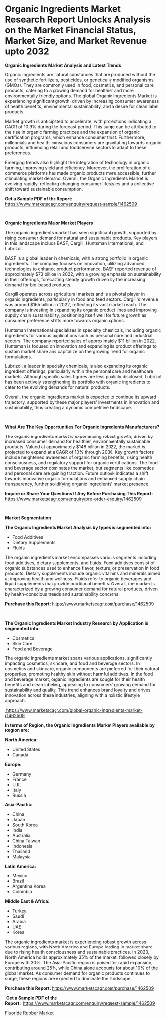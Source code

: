 <p><h1>Organic Ingredients Market Research Report Unlocks Analysis on the Market Financial Status, Market Size, and Market Revenue upto 2032</h1></p><p><strong>Organic Ingredients Market Analysis and Latest Trends</strong></p>
<p><p>Organic ingredients are natural substances that are produced without the use of synthetic fertilizers, pesticides, or genetically modified organisms (GMOs). They are commonly used in food, cosmetics, and personal care products, catering to a growing demand for healthier and more environmentally friendly options. The global Organic Ingredients Market is experiencing significant growth, driven by increasing consumer awareness of health benefits, environmental sustainability, and a desire for clean label products.</p><p>Market growth is anticipated to accelerate, with projections indicating a CAGR of 10.9% during the forecast period. This surge can be attributed to the rise in organic farming practices and the expansion of organic certification programs, which enhance consumer trust. Furthermore, millennials and health-conscious consumers are gravitating towards organic products, influencing retail and foodservice sectors to adapt to these preferences.</p><p>Emerging trends also highlight the integration of technology in organic farming, improving yield and efficiency. Moreover, the proliferation of e-commerce platforms has made organic products more accessible, further stimulating market demand. Overall, the Organic Ingredients Market is evolving rapidly, reflecting changing consumer lifestyles and a collective shift toward sustainable consumption.</p></p>
<p><strong>Get a Sample PDF of the Report:&nbsp;</strong> <a href="https://www.marketscagr.com/enquiry/request-sample/1462509?utm_campaign=2465&utm_medium=2&utm_source=Github&utm_content=ia&utm_term=01042025&utm_id=organic-ingredients">https://www.marketscagr.com/enquiry/request-sample/1462509</a></p>
<p>&nbsp;</p>
<p><strong>Organic Ingredients Major Market Players</strong></p>
<p><p>The organic ingredients market has seen significant growth, supported by rising consumer demand for natural and sustainable products. Key players in this landscape include BASF, Cargill, Huntsman International, and Lubrizol.</p><p>BASF is a global leader in chemicals, with a strong portfolio in organic ingredients. The company focuses on innovation, utilizing advanced technologies to enhance product performance. BASF reported revenue of approximately $73 billion in 2022, with a growing emphasis on sustainability in their offerings, forecasting steady growth driven by the increasing demand for bio-based products.</p><p>Cargill operates across agricultural markets and is a pivotal player in organic ingredients, particularly in food and feed sectors. Cargill's revenue was around $165 billion in 2022, reflecting its vast market reach. The company is investing in expanding its organic product lines and improving supply chain sustainability, positioning itself well for future growth as consumer preference shifts more towards organic options.</p><p>Huntsman International specializes in specialty chemicals, including organic ingredients for various applications such as personal care and industrial sectors. The company reported sales of approximately $11 billion in 2022. Huntsman is focused on innovation and expanding its product offerings to sustain market share and capitalize on the growing trend for organic formulations.</p><p>Lubrizol, a leader in specialty chemicals, is also expanding its organic ingredient offerings, particularly within the personal care and healthcare markets. Although specific sales figures are less publicly disclosed, Lubrizol has been actively strengthening its portfolio with organic ingredients to cater to the evolving demands for natural products.</p><p>Overall, the organic ingredients market is expected to continue its upward trajectory, supported by these major players’ investments in innovation and sustainability, thus creating a dynamic competitive landscape.</p></p>
<p>&nbsp;</p>
<p><strong>What Are The Key Opportunities For Organic Ingredients Manufacturers?</strong></p>
<p><p>The organic ingredients market is experiencing robust growth, driven by increased consumer demand for healthier, environmentally sustainable products. Valued at approximately $148 billion in 2022, the market is projected to expand at a CAGR of 10% through 2030. Key growth factors include heightened awareness of organic farming benefits, rising health consciousness, and regulatory support for organic certifications. The food and beverage sector dominates the market, but segments like cosmetics and personal care are gaining traction. Future outlook indicates a shift towards innovative organic formulations and enhanced supply chain transparency, further solidifying organic ingredients' market presence.</p></p>
<p><strong>Inquire or Share Your Questions If Any Before Purchasing This Report:</strong> <a href="https://www.marketscagr.com/enquiry/pre-order-enquiry/1462509?utm_campaign=2465&utm_medium=2&utm_source=Github&utm_content=ia&utm_term=01042025&utm_id=organic-ingredients">https://www.marketscagr.com/enquiry/pre-order-enquiry/1462509</a></p>
<p>&nbsp;</p>
<p><strong>Market Segmentation</strong></p>
<p><strong>The Organic Ingredients Market Analysis by types is segmented into:</strong></p>
<p><ul><li>Food Additives</li><li>Dietary Supplements</li><li>Fluids</li></ul></p>
<p><p>The organic ingredients market encompasses various segments including food additives, dietary supplements, and fluids. Food additives consist of organic substances used to enhance flavor, texture, or preservation in food products. Dietary supplements include organic vitamins and minerals aimed at improving health and wellness. Fluids refer to organic beverages and liquid supplements that provide nutritional benefits. Overall, the market is characterized by a growing consumer demand for natural products, driven by health-conscious trends and sustainability concerns.</p></p>
<p><strong>Purchase this Report:&nbsp;</strong><a href="https://www.marketscagr.com/purchase/1462509?utm_campaign=2465&utm_medium=2&utm_source=Github&utm_content=ia&utm_term=01042025&utm_id=organic-ingredients">https://www.marketscagr.com/purchase/1462509</a></p>
<p>&nbsp;</p>
<p><strong>The Organic Ingredients Market Industry Research by Application is segmented into:</strong></p>
<p><ul><li>Cosmetics</li><li>Skin Care</li><li>Food and Beverage</li></ul></p>
<p><p>The organic ingredients market spans various applications, significantly impacting cosmetics, skincare, and food and beverage sectors. In cosmetics and skincare, organic components are preferred for their natural properties, promoting healthy skin without harmful additives. In the food and beverage market, organic ingredients are sought for their health benefits and clean labeling, appealing to consumers’ growing demand for sustainability and quality. This trend enhances brand loyalty and drives innovation across these industries, aligning with a holistic lifestyle approach.</p></p>
<p><a href="https://www.marketscagr.com/global-organic-ingredients-market-r1462509?utm_campaign=2465&utm_medium=2&utm_source=Github&utm_content=ia&utm_term=01042025&utm_id=organic-ingredients">&nbsp;https://www.marketscagr.com/global-organic-ingredients-market-r1462509</a></p>
<p><strong>In terms of Region, the Organic Ingredients Market Players available by Region are:</strong></p>
<p>
    <p> <strong> North America: </strong>
        <ul>
            <li>United States</li>
            <li>Canada</li>
        </ul>
        </p> 
    <p> <strong> Europe: </strong>
        <ul>
            <li>Germany</li>
            <li>France</li>
            <li>U.K.</li>
            <li>Italy</li>
            <li>Russia</li>
        </ul>
        </p> 
    <p> <strong> Asia-Pacific: </strong>
        <ul>
            <li>China</li>
            <li>Japan</li>
            <li>South Korea</li>
            <li>India</li>
            <li>Australia</li>
            <li>China Taiwan</li>
            <li>Indonesia</li>
            <li>Thailand</li>
            <li>Malaysia</li>
        </ul>
        </p> 
    <p> <strong> Latin America: </strong>
        <ul>
            <li>Mexico</li>
            <li>Brazil</li>
            <li>Argentina Korea</li>
            <li>Colombia</li>
        </ul>
        </p> 
    <p> <strong> Middle East & Africa: </strong>
        <ul>
            <li>Turkey</li>
            <li>Saudi</li>
            <li>Arabia</li>
            <li>UAE</li>
            <li>Korea</li>
        </ul>
    </p>
    </p>
<p><p>The organic ingredients market is experiencing robust growth across various regions, with North America and Europe leading in market share due to rising health consciousness and sustainable practices. In 2023, North America holds approximately 35% of the market, followed closely by Europe with 30%. The Asia-Pacific region is poised for rapid expansion, contributing around 25%, while China alone accounts for about 10% of the global market. As consumer demand for organic products continues to surge, these regions are expected to dominate the landscape.</p></p>
<p><strong>Purchase this Report: </strong><a href="https://www.marketscagr.com/purchase/1462509?utm_campaign=2465&utm_medium=2&utm_source=Github&utm_content=ia&utm_term=01042025&utm_id=organic-ingredients">https://www.marketscagr.com/purchase/1462509</a></p>
<p>&nbsp;<strong>Get a Sample PDF of the Report:&nbsp;&nbsp;</strong><a href="https://www.marketscagr.com/enquiry/request-sample/1462509?utm_campaign=2465&utm_medium=2&utm_source=Github&utm_content=ia&utm_term=01042025&utm_id=organic-ingredients">https://www.marketscagr.com/enquiry/request-sample/1462509</a></p>
<p><strong></strong></p>
<p><p><a href="https://github.com/sherikacas30/Market-Research-Report-List-1/blob/main/fluoride-rubber-market.md?utm_campaign=2465&utm_medium=2&utm_source=Github&utm_content=ia&utm_term=01042025&utm_id=organic-ingredients">Fluoride Rubber Market</a></p></p>